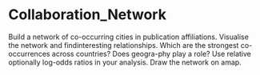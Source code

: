 # Collaboration_Network

Build a network of co-occurring cities in publication affiliations.  Visualise the network and findinteresting relationships.  Which are the strongest co-occurrences across countries?  Does geogra-phy play a role?  Use relative optionally log-odds ratios in your analysis.  Draw the network on amap.